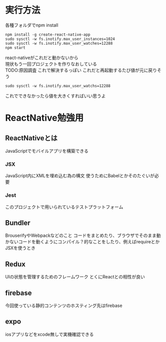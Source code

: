 # 実行方法

各種フォルダでnpm install
```
npm install -g create-react-native-app
sudo sysctl -w fs.inotify.max_user_instances=1024
sudo sysctl -w fs.inotify.max_user_watches=12288
npm start

```

react-nativeがこれだと動かないから    
現状もう一回プロジェクトを作りなおしている  
TODO:原因調査
これで解決するっぽい
これだと再起動するたび値が元に戻りそう
```
sudo sysctl -w fs.inotify.max_user_watchs=12288
```
これでできなかったら値を大きくすればいい思うよ

# ReactNative勉強用
## ReactNativeとは
JavaScriptでモバイルアプリを構築できる

### JSX
JavaScript内にXMLを埋め込む為の構文
使うためにBabelとかそのたぐいが必要

### Jest
このプロジェクトで用いられているテストプラットフォーム

## Bundler
BrouserifyやWebpackなどのこと
コードをまとめたり、ブラウザでそのまま動かないコードを動くようにコンパイル？的なことをしたり、例えばrequireとかJSXを使うとき

## Redux
UIの状態を管理するためのフレームワーク
とくにReactとの相性が良い

## firebase
今回使っている静的コンテンツのホスティング先はfirebase

## expo
iosアプリなどをxcode無しで実機確認できる



